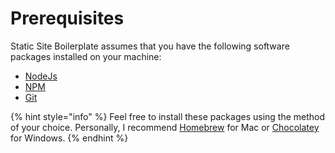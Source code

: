 # Prerequisites

Static Site Boilerplate assumes that you have the following software packages installed on your machine:

* [NodeJs](https://nodejs.org/en/)
* [NPM](https://www.npmjs.com/)
* [Git](https://git-scm.com/)

{% hint style="info" %}
Feel free to install these packages using the method of your choice. Personally, I recommend [Homebrew](https://brew.sh/) for Mac or [Chocolatey](https://chocolatey.org/) for Windows.
{% endhint %}




